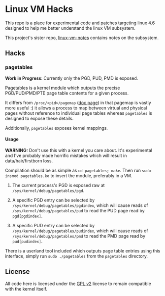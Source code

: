 # Linux VM Hacks

This repo is a place for experimental code and patches targeting linux 4.6
designed to help me better understand the linux VM subsystem.

This project's sister repo, [linux-vm-notes][vm-notes] contains notes on the
subsystem.

## Hacks

### pagetables

__Work in Progress__: Currently only the PGD, PUD, PMD is exposed.

Pagetables is a kernel module which outputs the precise PGD/PUD/PMD/PTE page
table contents for a given process.

It differs from `/proc/<pid>/pagemap` ([doc page][page-map]) in that pagemap is
vastly more useful :) it allows a process to map between virtual and physical
pages without reference to individual page tables whereas `pagetables` is
designed to expose these details.

Additionally, `pagetables` exposes kernel mappings.

#### Usage

__WARNING:__ Don't use this with a kernel you care about. It's experimental and
I've probably made horrific mistakes which will result in data/hair/firstborn
loss.

Compilation should be as simple as `cd pagetables; make`. Then run `sudo insmod
pagetables.ko` to insert the module, preferably in a VM.

1. The current process's PGD is exposed raw at
   `/sys/kernel/debug/pagetables/pgd`.

2. A specific PGD entry can be selected by
   `/sys/kernel/debug/pagetables/pgdindex`, which will cause reads of
   `/sys/kernel/debug/pagetables/pud` to read the PUD page read by
   `pgd[pgdindex]`.

3. A specific PUD entry can be selected by
   `/sys/kernel/debug/pagetables/pudindex`, which will cause reads of
   `/sys/kernel/debug/pagetables/pmd` to read the PMD page read by
   `pud[pudindex]`.

There is a userland tool included which outputs page table entries using this
interface, simply run `sudo ./pagetables` from the `pagetables` directory.

## License

All code here is licensed under the [GPL v2][gpl-v2] license to remain
compatible with the kernel itself.

[vm-notes]:https://github.com/lorenzo-stoakes/linux-vm-notes
[page-map]:https://github.com/torvalds/linux/blob/v4.6/Documentation/vm/pagemap.txt
[gpl-v2]:http://www.gnu.org/licenses/old-licenses/gpl-2.0.en.html
